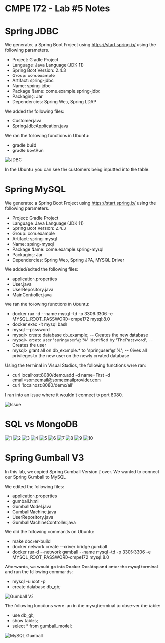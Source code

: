 # CMPE 172 - Lab #5 Notes

# Spring JDBC
We generated a Spring Boot Project using https://start.spring.io/ using the following parameters.
* Project: Gradle Project
* Language: Java Language (JDK 11)
* Spring Boot Version: 2.4.3
* Group: com.example
* Artifact: spring-jdbc
* Name: spring-jdbc
* Package Name: come.example.spring-jdbc
* Packaging: Jar
* Dependencies: Spring Web, Spring LDAP

We added the following files:
* Customer.java
* SpringJdbcApplication.java

We ran the following functions in Ubuntu:
* gradle build
* gradle bootRun

![JDBC](172.5/172.5.jdbc.png)

In the Ubuntu, you can see the customers being inputted into the table.

# Spring MySQL
We generated a Spring Boot Project using https://start.spring.io/ using the following parameters.
* Project: Gradle Project
* Language: Java Language (JDK 11)
* Spring Boot Version: 2.4.3
* Group: com.example
* Artifact: spring-mysql
* Name: spring-mysql
* Package Name: come.example.spring-mysql
* Packaging: Jar
* Dependencies: Spring Web, Spring JPA, MYSQL Driver

We added/edited the following files:
* application.properties
* User.java
* UserRepository.java
* MainController.java

We ran the following functions in Ubuntu:
* docker run -d --name mysql -td -p 3306:3306 -e MYSQL_ROOT_PASSWORD=cmpe172 mysql:8.0
* docker exec -it mysql bash
* mysql --password
* mysql> create database db_example; -- Creates the new database
* mysql> create user 'springuser'@'%' identified by 'ThePassword'; -- Creates the user
* mysql> grant all on db_example.* to 'springuser'@'%'; -- Gives all privileges to the new user on the newly created database

Using the terminal in Visual Studios, the following functions were ran:
* curl localhost:8080/demo/add -d name=First -d email=someemail@someemailprovider.com
* curl 'localhost:8080/demo/all'

I ran into an issue where it wouldn't connect to port 8080.

![Issue](172.5/172.5.mysql.png)

# SQL vs MongoDB
![1](172.5/172.5.1.png)
![2](172.5/172.5.2.png)
![3](172.5/172.5.3.png)
![4](172.5/172.5.4.png)
![5](172.5/172.5.5.png)
![6](172.5/172.5.6.png)
![7](172.5/172.5.7.png)
![8](172.5/172.5.8.png)
![9](172.5/172.5.9.png)
![10](172.5/172.5.10.png)

# Spring Gumball V3
In this lab, we copied Spring Gumball Version 2 over. We wanted to connect our Spring Gumball to MySQL. 

We edited the following files:
* application.properties
* gumball.html
* GumballModel.java
* GumballMachine.java
* UserRepository.java
* GumballMachineController.java

We did the following commands on Ubuntu:
* make docker-build
* docker network create --driver bridge gumball
* docker run-d --network gumball --name mysql -td -p 3306:3306 -e MYSQL_ROOT_PASSWORD-cmpe172 mysql:8.0

Afterwards, we would go into Docker Desktop and enter the mysql terminal and run the following commands:
* mysql -u root -p
* create database db_gb;

![Gumball V3](172.5/172.5.gb3.1.png)

The following functions were ran in the mysql terminal to observer the table:
* use db_gb;
* show tables;
* select * from gumball_model;

![MySQL Gumball](172.5/172.5.gb3.2.png)
